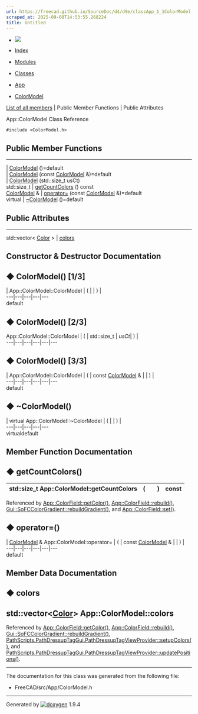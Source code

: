 ```yaml
---
url: https://freecad.github.io/SourceDoc/d4/d9e/classApp_1_1ColorModel.html
scraped_at: 2025-09-08T14:53:55.268224
title: Untitled
---
```


  * [ ![](https://www.freecad.org/svg/logo-freecad.svg) ](https://freecadweb.org "FreeCAD")
  * [Index](../../index.html "Index")
  * [Modules](../../modules.html "Modules list")
  * [Classes](../../annotated.html "Annotated list")

  * [App](../../dd/dc2/namespaceApp.html)
  * [ColorModel](../../d4/d9e/classApp_1_1ColorModel.html)

[List of all members](../../df/d5b/classApp_1_1ColorModel-members.html) | Public Member Functions | Public Attributes

App::ColorModel Class Reference

`#include <ColorModel.h>`

##  Public Member Functions  
  
---  
|
[ColorModel](../../d4/d9e/classApp_1_1ColorModel.html#a7ad5cb080f18c5f8e96b86b736540436)
()=default  
|
[ColorModel](../../d4/d9e/classApp_1_1ColorModel.html#a1ea1576c53ef837bb0bce2ee4fc40ecf)
(const [ColorModel](../../d4/d9e/classApp_1_1ColorModel.html) &)=default  
|
[ColorModel](../../d4/d9e/classApp_1_1ColorModel.html#a0d3a8e603dc2fe12c265a471b99a9ce9)
(std::size_t usCt)  
std::size_t | [getCountColors](../../d4/d9e/classApp_1_1ColorModel.html#a78855a38757909a3c963d340fcb50c9a) () const  
[ColorModel](../../d4/d9e/classApp_1_1ColorModel.html) & | [operator=](../../d4/d9e/classApp_1_1ColorModel.html#aff62814b8392c5108a4291d2d341f538) (const [ColorModel](../../d4/d9e/classApp_1_1ColorModel.html) &)=default  
virtual | [~ColorModel](../../d4/d9e/classApp_1_1ColorModel.html#af877e055ebdab6816ffa69f6fdb3e324) ()=default  
  
##  Public Attributes  
  
---  
std::vector< [Color](../../d3/d3a/classApp_1_1Color.html) > | [colors](../../d4/d9e/classApp_1_1ColorModel.html#acc565fde34e6d1d547728a8417756f2a)  
  
## Constructor & Destructor Documentation

## ◆ ColorModel() [1/3]

| App::ColorModel::ColorModel  | ( | | ) |   
---|---|---|---|---  
default  
  
## ◆ ColorModel() [2/3]

App::ColorModel::ColorModel  | ( | std::size_t  | _usCt_| ) |   
---|---|---|---|---|---  
  
## ◆ ColorModel() [3/3]

| App::ColorModel::ColorModel  | ( | const [ColorModel](../../d4/d9e/classApp_1_1ColorModel.html) & | | ) |   
---|---|---|---|---|---  
default  
  
## ◆ ~ColorModel()

| virtual App::ColorModel::~ColorModel  | ( | | ) |   
---|---|---|---|---  
virtualdefault  
  
## Member Function Documentation

## ◆ getCountColors()

std::size_t App::ColorModel::getCountColors  | ( | | ) |  const  
---|---|---|---|---  
  
Referenced by
[App::ColorField::getColor()](../../d8/da6/classApp_1_1ColorField.html#a61694c18f7bc4929a2dd57baf03da7b9),
[App::ColorField::rebuild()](../../d8/da6/classApp_1_1ColorField.html#a1b16471c6fbd6112a5ef0150a7baab25),
[Gui::SoFCColorGradient::rebuildGradient()](../../d0/de7/classGui_1_1SoFCColorGradient.html#ac5bcadd79ec610d11c2ad38883e951dd),
and
[App::ColorField::set()](../../d8/da6/classApp_1_1ColorField.html#ac917f8dbb792ec7ab99ceae64e61a7e0).

## ◆ operator=()

| [ColorModel](../../d4/d9e/classApp_1_1ColorModel.html) & App::ColorModel::operator=  | ( | const [ColorModel](../../d4/d9e/classApp_1_1ColorModel.html) & | | ) |   
---|---|---|---|---|---  
default  
  
## Member Data Documentation

## ◆ colors

std::vector<[Color](../../d3/d3a/classApp_1_1Color.html)>
App::ColorModel::colors  
---  
  
Referenced by
[App::ColorField::getColor()](../../d8/da6/classApp_1_1ColorField.html#a61694c18f7bc4929a2dd57baf03da7b9),
[App::ColorField::rebuild()](../../d8/da6/classApp_1_1ColorField.html#a1b16471c6fbd6112a5ef0150a7baab25),
[Gui::SoFCColorGradient::rebuildGradient()](../../d0/de7/classGui_1_1SoFCColorGradient.html#ac5bcadd79ec610d11c2ad38883e951dd),
[PathScripts.PathDressupTagGui.PathDressupTagViewProvider::setupColors()](../../dc/d08/classPathScripts_1_1PathDressupTagGui_1_1PathDressupTagViewProvider.html#a7b9c61e4af94d7c6cde70c07a100d838),
and
[PathScripts.PathDressupTagGui.PathDressupTagViewProvider::updatePositions()](../../dc/d08/classPathScripts_1_1PathDressupTagGui_1_1PathDressupTagViewProvider.html#a9491908ddf472db45f01229e5e36ff57).

* * *

The documentation for this class was generated from the following file:

  * FreeCAD/src/App/ColorModel.h

* * *

Generated by
[![doxygen](../../doxygen.svg)](https://www.doxygen.org/index.html) 1.9.4

